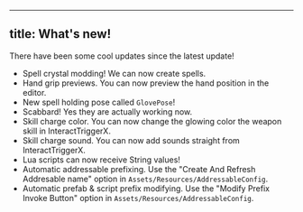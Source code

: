 
---
title: What's new!
---

There have been some cool updates since the latest update!

* Spell crystal modding! We can now create spells.
* Hand grip previews. You can now preview the hand position in the editor.
* New spell holding pose called `GlovePose`!
* Scabbard! Yes they are actually working now.
* Skill charge color. You can now change the glowing color the weapon skill in InteractTriggerX.
* Skill charge sound. You can now add sounds straight from InteractTriggerX.
* Lua scripts can now receive String values!
* Automatic addressable prefixing. Use the "Create And Refresh Addresable name" option in `Assets/Resources/AddressableConfig`.
* Automatic prefab & script prefix modifying. Use the "Modify Prefix Invoke Button" option in `Assets/Resources/AddressableConfig`.
